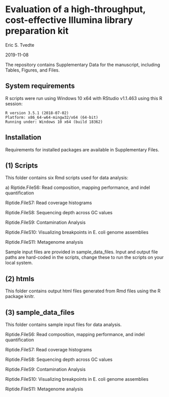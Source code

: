 # Evaluation of a high-throughput, cost-effective Illumina library preparation kit

Eric S. Tvedte

2019-11-08

The repository contains Supplementary Data for the manuscript, including Tables, Figures, and Files.

## System requirements

R scripts were run using Windows 10 x64 with RStudio v1.1.463 using this R session:
```
R version 3.5.1 (2018-07-02)
Platform: x86_64-w64-mingw32/x64 (64-bit)
Running under: Windows 10 x64 (build 18362)
```
## Installation
Requirements for installed packages are available in Supplementary Files. 

## (1) Scripts
This folder contains six Rmd scripts used for data analysis:

a) Riptide.FileS6: Read composition, mapping performance, and indel quantification

Riptide.FileS7: Read coverage histograms

Riptide.FileS8: Sequencing depth across GC values

Riptide.FileS9: Contamination Analysis

Riptide.FileS10: Visualizing breakpoints in E. coli genome assemblies

Riptide.FileS11: Metagenome analysis

Sample input files are provided in sample_data_files. Input and output file paths are hard-coded in the scripts, change these to run the scripts on your local system.

## (2) htmls

This folder contains output html files generated from Rmd files using the R package knitr.

## (3) sample_data_files
This folder contains sample input files for data analysis. 

Riptide.FileS6: Read composition, mapping performance, and indel quantification

Riptide.FileS7: Read coverage histograms

Riptide.FileS8: Sequencing depth across GC values

Riptide.FileS9: Contamination Analysis

Riptide.FileS10: Visualizing breakpoints in E. coli genome assemblies

Riptide.FileS11: Metagenome analysis
